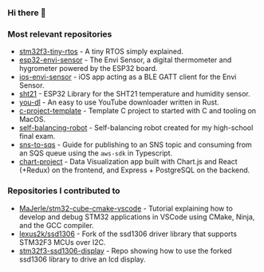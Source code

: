 ### Hi there 👋

<!--
**dehre/dehre** is a ✨ _special_ ✨ repository because its `README.md` (this file) appears on your GitHub profile.

Here are some ideas to get you started:

- 🔭 I’m currently working on ...
- 🌱 I’m currently learning ...
- 👯 I’m looking to collaborate on ...
- 🤔 I’m looking for help with ...
- 💬 Ask me about ...
- 📫 How to reach me: ...
- 😄 Pronouns: ...
- ⚡ Fun fact: ...
-->

### Most relevant repositories
- [stm32f3-tiny-rtos](https://github.com/dehre/stm32f3-tiny-rtos) - A tiny RTOS simply explained.
- [esp32-envi-sensor](https://github.com/dehre/esp32-envi-sensor) - The Envi Sensor, a digital thermometer and hygrometer powered by the ESP32 board.
- [ios-envi-sensor](https://github.com/dehre/ios-envi-sensor) - iOS app acting as a BLE GATT client for the Envi Sensor.
- [sht21](https://github.com/dehre/sht21) - ESP32 Library for the SHT21 temperature and humidity sensor.
- [you-dl](https://github.com/dehre/you-dl) - An easy to use YouTube downloader written in Rust.
- [c-project-template](https://github.com/dehre/c-project-template) - Template C project to started with C and tooling on MacOS.
- [self-balancing-robot](https://github.com/dehre/self-balancing-robot) - Self-balancing robot created for my high-school final exam.
- [sns-to-sqs](https://github.com/dehre/sns-to-sqs) - Guide for publishing to an SNS topic and consuming from an SQS queue using the `aws-sdk` in Typescript.
- [chart-project](https://github.com/dehre/chart-project) - Data Visualization app built with Chart.js and React (+Redux) on the frontend, and Express + PostgreSQL on the backend.

### Repositories I contributed to
- [MaJerle/stm32-cube-cmake-vscode](https://github.com/MaJerle/stm32-cube-cmake-vscode) - Tutorial explaining how to develop and debug STM32 applications in VSCode using CMake, Ninja, and the GCC compiler.
- [lexus2k/ssd1306](https://github.com/dehre/ssd1306/tree/stm32f3-i2c) - Fork of the ssd1306 driver library that supports STM32F3 MCUs over I2C.
- [stm32f3-ssd1306-display](https://github.com/dehre/stm32f3-ssd1306-display) - Repo showing how to use the forked ssd1306 library to drive an lcd display.

